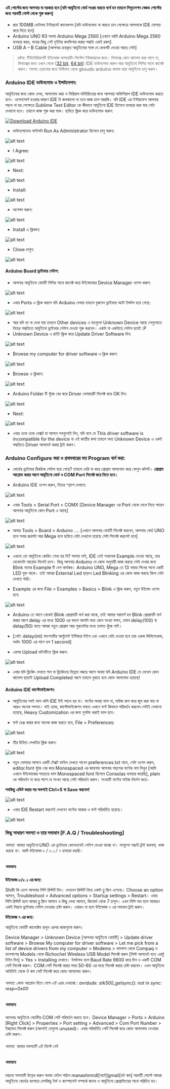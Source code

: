 #### এই পোস্টের জন্য আপনার যা দরকার হবে [যদি আর্ডুইনো বোর্ড সংগ্রহ করতে ব্যর্থ হন তাহলে সিম্যুলেশন বেজড পোস্টের জন্য পরবর্তী পোস্ট থেকে শুরু করুন]

* প্রায় 100MB ডেটাসহ ইন্টারনেট কানেকশন [যদি ডাউনলোড না করতে চান সেক্ষেত্রে আপনাকে IDE যোগাড় করে নিতে হবে]
* Arduino UNO R3 অথবা Arduino Mega 2560 [এখানে আমি Arduino Mega 2560 ব্যবহার করব, ভয়ের কিছু নেই দুইটার কনফিগার করার পদ্ধতি একই রকম]
* USB A – B Cable [আপনার ক্রয়কৃত আর্ডুইনোর সঙ্গে যে কেবলটি দেওয়া আছে সেটা]

> দ্রষ্টব্য: টিউটোরিয়ালটি উইন্ডোজ অপারেটিং সিস্টেম ইউজারদের জন্য। লিনাক্সে কোন ঝামেলা করা লাগে না, লিনাক্সের জন্য এখান থেকে ([32 bit](http://arduino.cc/download.php?f=/arduino-1.0.6-linux32.tgz), [64 bit](http://arduino.cc/download.php?f=/arduino-1.0.6-linux64.tgz)) IDE ডাউনলোড করুন আর আর্ডুইনো পিসির সাথে কানেক্ট করুন। সমস্যা এড়ানোর জন্য টার্মিনাল থেকে gksudo arduino কমান্ড দ্বারা আর্ডুইনো চালু করুন।

### Arduino IDE ডাউনলোড ও ইন্সটলেশন:

আর্ডুইনোর জন্য কোড লেখা, আপলোড করা ও সিরিয়াল মনিটরিংয়ের জন্য আপনার অফিশিয়াল IDE ডাউনলোড করতে হবে। ওপেনসোর্স হওয়ার কারণে IDE টা জমকালো না তবে কাজ চলে আরকি। যদি IDE এর ইন্টারফেস আপনার পছন্দ না হয় সেক্ষেত্রে Sublime Text Editor কে কীভাবে আর্ডুইনো IDE হিসেবে ব্যবহার করা যায় সেটা দেখানো হবে। তহালে কাজ শুরু করা যাক। ছবিতে ক্লিক করে ডাউনলোড করুন:

[![Download Arduino IDE](http://i.imgur.com/ufPtdcb.png)](http://arduino.cc/download.php?f=/arduino-1.0.6-windows.exe)


*    ডাউনলোডেড ফাইলটা Run As Administrator হিসেবে চালু করুন:

![alt text](http://i.imgur.com/1Mf9ogM.png)
*    I Agree:

![alt text](http://i.imgur.com/TarVsYS.png)
*    Next:

![alt text](http://i.imgur.com/xOz0g7W.png)
*    Install:

![alt text](http://i.imgur.com/aPotbSA.png)
*    অপেক্ষা করুন:

![alt text](http://i.imgur.com/tTG8xDq.png)
*    Install এ ক্লিকান:

![alt text](http://i.imgur.com/YDofWHP.png)
*    Close চাপুন:

![alt text](http://i.imgur.com/0RYvtl5.png)

#### Arduino Board ড্রাইভার সেটাপ:
*   আপনার আর্ডুইনো বোর্ডটি পিসির সাথে কানেক্ট করে উইন্ডোজের Device Manager ওপেন করুন:

![alt text](http://i.imgur.com/dO87raa.png)

*   এবার Ports এ ক্লিক করলে যদি Arduino দেখায় তাহলে বুঝবেন ড্রাইভার অটো ইন্সটল হয়ে গেছে:

![alt text](http://i.imgur.com/Fm3Dqj8.png)


*    আর যদি তা না দেখা যায় তাহলে Other devices এ যতগুলো Unknown Device আছে সেগুলোতে নিচের পদ্ধতিতে আর্ডুইনো ড্রাইভার সেটাপ দেওয়া শুরু করবেন। একটা না একটাতে সেটাপ হবেই :P
*    Unknown Device এ রাইট ক্লিক করে Update Driver Software দিন:

![alt text](http://i.imgur.com/860dFoi.png)


*    Browse my computer for driver software এ ক্লিক করুন:

![alt text](http://i.imgur.com/0lsBYij.png)

*	Browse এ ক্লিকান:

![alt text](http://i.imgur.com/uDrwqDm.png)

*    Arduino Folder টি খুঁজে বের করে Driver ফোল্ডারটি সিলেক্ট করে OK দিন:

![alt text](http://i.imgur.com/1RtT6Iu.png)

*    Next:

![alt text](http://i.imgur.com/55B9YBi.png)

*	এবার ওকে ওকে নেক্সট যা আসবে সবগুলোই দিন, যদি বলে যে This driver software is incompatible for the device বা এই জাতীয় কথা তাহলে অন্য Unknown Device এ একই পদ্ধতিতে Driver আপডেট করার ট্রাই করুন।

### Arduino Configure করা ও প্রথমবারের মত Program বার্ন করা:

*	বোর্ডের ড্রাইভার ঠিকঠাক সেটাপ হয়ে গেছে? তাহলে দেরি না করে প্রোগ্রাম আপলোড করে ফেলুন ঝটপট। **প্রোগ্রাম আপ্লোড করার আগে আর্ডুইনো বোর্ড ও COM Port সিলেক্ট করে নিতে হবে।**

*	Arduino IDE ওপেন করুন, নিচের স্প্ল্যাশ দেখাবে:

![alt text](http://i.imgur.com/6XbuZgH.png)

*	এবার Tools > Serial Port > COMX [Device Manager এর Port থেকে দেখে নিতে পারেন আপনার আর্ডুইনো কোন Port এ আছে]

![alt text](http://i.imgur.com/x7eQ1jE.png)

*	আবার Tools > Board > Arduino …. [এখানে আপনার বোর্ডটি সিলেক্ট করবেন, আপনার বোর্ড UNO হলে সবার প্রথমটা আর Mega হলে ছবিতে যেটা দেখানো হয়েছে সেটা সিলেক্ট করলেই হবে]

![alt text](http://i.imgur.com/cDOMWMF.png)

*	এখনো তো আর্ডুইনো কোডিং শেখা হয় নি? সমস্যা নাই, IDE তেই শখানেক Example দেওয়া আছে, তার যেকোনটা আপ্লোড দিলেই চলে। কিন্তু আপনার Arduino যে কোড অনুযায়ী কাজ করছে সেটা দেখার জন্য Blink নামের Example টি বেশ কার্যকর। Arduino UNO, Mega তে 13 নাম্বার পিনের সাথে একটি LED যুক্ত থাকে। তাই আমরা External Led ছাড়াও Led Blinking এর কোড কাজ করছে কিনা সেটা দেখতে পারি।

*	Example এর জন্য File > Examples > Basics > Blink এ ক্লিক করুন, নতুন উইন্ডো ওপেন হবে:

![alt text](http://i.imgur.com/IlUUUja.png)


*	Arduino তে আগে থেকেই Blink প্রোগ্রামটি বার্ন করা থাকে, তাই আমার পরামর্শ হল Blink প্রোগ্রামটি বার্ন করার আগে delay এর মধ্যে 1000 এর বদলে আপনি অন্য কোন সংখ্যা বসান, যেমন delay(100) বা delay(50) যাতে আমরা নতুন প্রোগ্রাম আর পুরনোটার মধ্যে তফাত খুঁজে পাই।

*	[নোট: delay(int) ফাংশনটির আর্গুমেন্ট ইন্টিজার টাইপ এবং এখানে যেটা দেওয়া হবে তার একক মিলিসেকেন্ড, অর্থাৎ 1000 এর মানে হল 1 second]

*	এরপর Upload বাটনটিতে ক্লিক করুন:

![alt text](http://i.imgur.com/JNKRrdP.png)

*	এবার যদি ব্লিংকিং দেখতে পান বা ব্লিংকিংয়ে ভিন্নতা নজরে আসে অথবা যদি Arduino IDE তে দেখেন কোন ঝামেলা ছাড়াই Upload Completed আসে তাহলে বুঝতে হবে কোড আপলোড হয়েছে!

#### Arduino IDE কাস্টোমাইজেশন:

*	আর্ডুইনোর সবই ভাল খালি IDE টাই পছন্দ হয় না। ফন্টের অবস্থা ভাল না, মাউজ স্ক্রল করে জুম করা যায় না আরও অনেক সমস্যা। যাই হোক, কাস্টোমাইজেশন বলতে এখানে ফন্ট কিভাবে পরিবর্তন করবেন সেটাই দেখানো হয়েছে, Heavy Customization এর জন্য গুগলিং করাই ভাল হবে।

*	ফন্ট চেঞ্জ করার জন্য অনেক কাজ করতে হবে, File > Preferences:

![alt text](http://i.imgur.com/Fm6UQbH.png)

*	তীর চিহ্নিত লেখাটায় ক্লিক করুন:

![alt text](http://i.imgur.com/ezr9qGl.png)

*	নতুন ফোল্ডার আসবে একটি টেক্সট ফাইল দেখতে পাবেন preferences.txt নামে, সেটা ওপেন করুন, editor.font খুঁজে বের করে Monospaced এর জায়গায় আপনার পছন্দের ফন্টের নাম লিখুন [আমি এখানে উইন্ডোজের সবচেয়ে ভাল Monospaced font হিসেবে Consolas ব্যবহার করেছি], plain কে পরিবর্তন না করে পাশে যে সংখ্যা আছে সেটা পরিবর্তন করুন। সংখ্যাটি ফন্টের সাইজ নির্দেশ করে।

**সবকিছু এডিট করার পর অবশ্যই Ctrl+S বা Save করবেন!**

![alt text](http://i.imgur.com/UZFHcDl.png)

*	 এবার IDE Restart করলেই দেখবেন ফন্টের আকার ও ফন্ট পরিবর্তিত হয়েছে।

![alt text](http://i.imgur.com/yApBpBo.png)

### কিছু সাধারণ সমস্যা ও তার সমাধান [F.A.Q / Troubleshooting]

###### সমস্যা: আমার আর্ডুইনো UNO এর ড্রাইভার কোনভাবেই সেটাপ দেওয়া যাচ্ছে না। সবগুলো পদ্ধতি ট্রাই করলাম, কাজ করছে না। আমি উইন্ডোজ ৮ / ৮.১ / ৭ ব্যবহার করছি।

#####	সমাধান:

**উইন্ডোজ ৮/৮.১ এর জন্য:**

Shift কি চেপে আপনার পিসি রিস্টার্ট দিন। দেখবেন রিস্টার্ট নিয়ে একটা ব্লু স্ক্রিন এসেছে। Choose an option আসবে, Troubleshoot > Advanced options >  Startup settings > Restart। এবার পিসি রিস্টার্ট হলে আবার ব্লু স্ক্রিন আসবে ও কিছু লেখা আসবে, কিবোর্ড থেকে 7 চাপুন। এখন পিসি অন হলে আবারও একই নিয়মে ড্রাইভার সেটাপ দেওয়ার চেষ্টা করুন। এবারও না হলে উইন্ডোজ ৭ এর সমাধান ট্রাই করুন।

**উইন্ডোজ ৭ এর জন্য:**

আর্ডুইনো বোর্ডটি কানেক্টেড রাখুন এরপর কাজগুলো করুন।

Device Manager > Unknown Device [আপনার আর্ডুইনো বোর্ডটি] > Update driver software > Browse My computer for driver software > Let me pick from a list of device drivers from my computer > Modems >  বামপাশ থেকে Compaq ও ডানপাশের Models থেকে Richochet Wireless USB Model সিলেক্ট করুন [লিস্ট আপডেট হতে একটু টাইম দিন] > Yes > Installing দেখাবে। ইন্সটলড হলে Baud Rate 9600 করে দিন ও একটি COM পোর্ট সিলেক্ট করুন। COM পোর্ট সিলেক্ট করার সময় 50-60 এর মধ্যে সিলেক্ট করার চেষ্টা করবেন। এখন আর্ডুইনো আইডিই থেকে ঔ কম পোর্ট সিলেক্ট করে কোড আপলোড করুন।

###### সমস্যা: কোড আপ্লোড দিতে গেলে এই এরর দেখাচ্ছে : avrdude: stk500_getsync(): not in sync: resp=0x00

##### সমাধান:

আপনার আর্ডুইনো বোর্ডটির COM পোর্ট পরিবর্তন করতে হবে। Device Manager > Ports > Arduino [Right Click] > Properties > Port setting  > Advanced > Com Port Number > ইচ্ছামত সিলেক্ট করুন (অবশ্যই যেগুলো unused)। এবার পরিবর্তিত পোর্ট সিলেক্ট করে কোড আপলোড দেওয়ার চেষ্টা করুন।

###### সমস্যা: আমার সমস্যাটি এই লিস্টে নেই

##### সমাধান:

মন্তব্যে সমস্যাটি উল্লেখ করুন অথবা মেইল পাঠান manashmndl[অ্যাট]gmail[ডট কম]
পরবর্তী পোস্টে আমরা আর্ডুইনো বোর্ডের ব্যাপারে বেশকিছু টার্ম ও কম্পোনেন্ট সম্পর্কে জানব ও আর্ডুইনো প্রোগ্রামিংয়ের সাথে পরিচিত হব।
